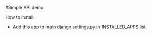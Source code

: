 #Simple API demo.

How to install:
 - Add this app to main django settings.py in INSTALLED_APPS list.
